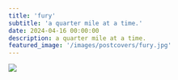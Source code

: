 ```yaml
---
title: 'fury'
subtitle: 'a quarter mile at a time.'
date: 2024-04-16 00:00:00
description: a quarter mile at a time.
featured_image: '/images/postcovers/fury.jpg'
---
```


![](/images/postcovers/fury.jpg)
